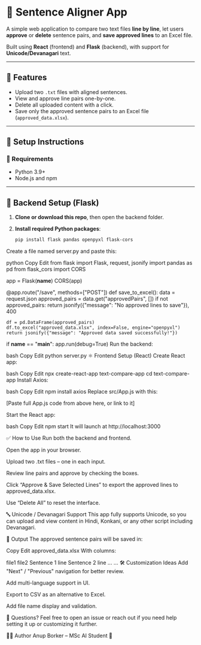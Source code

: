 # 📝 Sentence Aligner App

A simple web application to compare two text files **line by line**, let users **approve** or **delete** sentence pairs, and **save approved lines** to an Excel file.

Built using **React** (frontend) and **Flask** (backend), with support for **Unicode/Devanagari** text.

---

## 📁 Features

- Upload two `.txt` files with aligned sentences.
- View and approve line pairs one-by-one.
- Delete all uploaded content with a click.
- Save only the approved sentence pairs to an Excel file (`approved_data.xlsx`).

---

## 🔧 Setup Instructions

### 📌 Requirements

- Python 3.9+
- Node.js and npm

---

## 🐍 Backend Setup (Flask)

1. **Clone or download this repo**, then open the backend folder.

2. **Install required Python packages**:
   ```bash
   pip install flask pandas openpyxl flask-cors
Create a file named server.py and paste this:

python
Copy
Edit
from flask import Flask, request, jsonify
import pandas as pd
from flask_cors import CORS

app = Flask(__name__)
CORS(app)

@app.route("/save", methods=["POST"])
def save_to_excel():
    data = request.json
    approved_pairs = data.get("approvedPairs", [])
    if not approved_pairs:
        return jsonify({"message": "No approved lines to save"}), 400

    df = pd.DataFrame(approved_pairs)
    df.to_excel("approved_data.xlsx", index=False, engine="openpyxl")
    return jsonify({"message": "Approved data saved successfully!"})

if __name__ == "__main__":
    app.run(debug=True)
Run the backend:

bash
Copy
Edit
python server.py
⚛️ Frontend Setup (React)
Create React app:

bash
Copy
Edit
npx create-react-app text-compare-app
cd text-compare-app
Install Axios:

bash
Copy
Edit
npm install axios
Replace src/App.js with this:

[Paste full App.js code from above here, or link to it]

Start the React app:

bash
Copy
Edit
npm start
It will launch at http://localhost:3000

✅ How to Use
Run both the backend and frontend.

Open the app in your browser.

Upload two .txt files – one in each input.

Review line pairs and approve by checking the boxes.

Click “Approve & Save Selected Lines” to export the approved lines to approved_data.xlsx.

Use “Delete All” to reset the interface.

🔤 Unicode / Devanagari Support
This app fully supports Unicode, so you can upload and view content in Hindi, Konkani, or any other script including Devanagari.

📂 Output
The approved sentence pairs will be saved in:

Copy
Edit
approved_data.xlsx
With columns:

file1	file2
Sentence 1 line	Sentence 2 line
...	...
🛠️ Customization Ideas
Add "Next" / "Previous" navigation for better review.

Add multi-language support in UI.

Export to CSV as an alternative to Excel.

Add file name display and validation.

💬 Questions?
Feel free to open an issue or reach out if you need help setting it up or customizing it further.

👨‍💻 Author
Anup Borker – MSc AI Student 🧠
